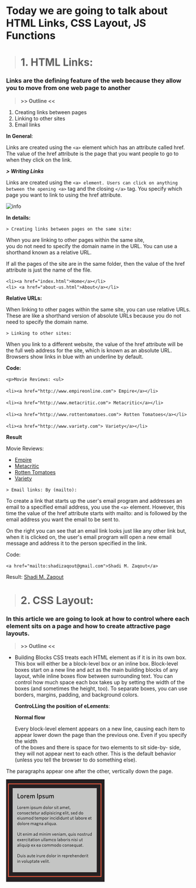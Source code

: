 

 
# Today we are going to talk about HTML Links, CSS Layout, JS Functions

> # 1. HTML Links:

### Links are the defining feature of the web because they allow you to move from one web page to another

> **>> Outline <<**

 

1. Creating links between pages
 1. Linking to other sites
 2. Email links
 
**In General**:

Links are created using the `<a>` element which has an attribute called href. The value of the href attribute is the page that you want people to go to when they click on the link.

***> Writing Links***

Links are created using the `<a> element. Users can click on anything between the opening <a>` tag and the closing `</a>` tag. You specify which page you want to link to using the href attribute.

![info](https://www2.stat.duke.edu/~fl35/teaching/440-19F/decks/images/html-structure.png)


**In details:**

    > Creating links between pages on the same site:
When you are linking to other pages within the same site,  
you do not need to specify the domain name in the URL. You can use a shorthand known as a relative URL.

If all the pages of the site are in the same folder, then the value of the href attribute is just the name of the file.
 

    <li><a href="index.html">Home</a></li>
    <li> <a href="about-us.html">About</a></li>
  

 **Relative URLs:**

When linking to other pages within the same site, you can use relative URLs. These are like a shorthand version of absolute URLs because you do not need to specify the domain name.

    > Linking to other sites:
When you link to a different website, the value of the href attribute will be the full web address for the site, which is known as an absolute URL.
Browsers show links in blue with an underline by default.

**Code:**

    <p>Movie Reviews: <ul>
    
    <li><a href="http://www.empireonline.com"> Empire</a></li>
    
    <li><a href="http://www.metacritic.com"> Metacritic</a></li>
    
    <li><a href="http://www.rottentomatoes.com"> Rotten Tomatoes</a></li>
    
    <li><a href="http://www.variety.com"> Variety</a></li>

</ul> </p>

**Result**

<p>Movie Reviews: <ul>

<li><a href="http://www.empireonline.com"> Empire</a></li>

<li><a href="http://www.metacritic.com"> Metacritic</a></li>

<li><a href="http://www.rottentomatoes.com"> Rotten Tomatoes</a></li>

<li><a href="http://www.variety.com"> Variety</a></li>

</ul> </p>


    > Email links: By (mailto):
To create a link that starts up the user's email program and addresses an email to a specified email address, you use the `<a>` element. However, this time the value of the href attribute starts with mailto: and is followed by the email address you want the email to be sent to.

On the right you can see that an email link looks just like any other link but, when it is clicked on, the user's email program will open a new email message and address it to the person specified in the link.

Code:

    <a href="mailto:shadizaqout@gmail.com">Shadi M. Zaqout</a>

Result:
<a href="mailto:shadizaqout@gmail.com">Shadi M. Zaqout</a>

> # 2. CSS Layout:

### In this article  we are going to look at how to control where each element sits on a page and how to create attractive page layouts.

> **>> Outline <<**

 - Building Blocks
CSS treats each HTML element as if it is in its own box. This box will either be a block-level box or an inline box.
Block-level boxes start on a new line and act as the main building blocks of any layout, while inline boxes flow between surrounding text. You can control how much space each box takes up by setting the width of the boxes (and sometimes the height, too). To separate boxes, you can use borders, margins, padding, and background colors.
 
	**ControLLing the position of eLements**:
	
	**Normal flow**

	Every block-level element appears on a new line, causing each item to appear lower down the page than the previous one. Even if you specify the width  
of the boxes and there is space for two elements to sit side-by- side, they will not appear next to each other. This is the default behavior (unless you tell the browser to do something else).


The paragraphs appear one after the other, vertically down the page.


![image info](./img/img1.png)
